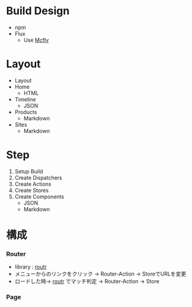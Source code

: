 # Build Design

- npm
- Flux
    - Use [Mcfly](http://kenwheeler.github.io/mcfly/ "Mcfly - Flux Architecture Made Easy")

# Layout

- Layout
- Home
    - HTML
- Timeline
    - JSON
- Products
    - Markdown
- Sites
    - Markdown

# Step

1. Setup Build
2. Create Dispatchers
3. Create Actions
4. Create Stores
5. Create Components
    - JSON
    - Markdown


# 構成

### Router

- library : [routr](https://github.com/yahoo/routr "routr")
- メニューからのリンクをクリック -> Router-Action -> StoreでURLを変更
- ロードした時-> [routr](https://github.com/yahoo/routr "routr") でマッチ判定 -> Router-Action -> Store
    
### Page
